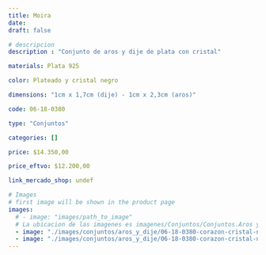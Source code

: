 ```yaml
---
title: Moira
date: 
draft: false

# descripcion
description : "Conjunto de aros y dije de plata con cristal"

materials: Plata 925

color: Plateado y cristal negro

dimensions: "1cm x 1,7cm (dije) - 1cm x 2,3cm (aros)"

code: 06-18-0380

type: "Conjuntos"

categories: []

price: $14.350,00

price_eftvo: $12.200,00

link_mercado_shop: undef

# Images
# first image will be shown in the product page
images:
  # - image: "images/path_to_image"
  # La ubicacion de las imagenes es imagenes/Conjuntos/Conjuntos.Aros y Dije/06-18-0380-moira
  - image: "./images/conjuntos/aros_y_dije/06-18-0380-corazon-cristal-negro-colgante_a.JPG"
  - image: "./images/conjuntos/aros_y_dije/06-18-0380-corazon-cristal-negro-colgante_b.JPG"
---
```

